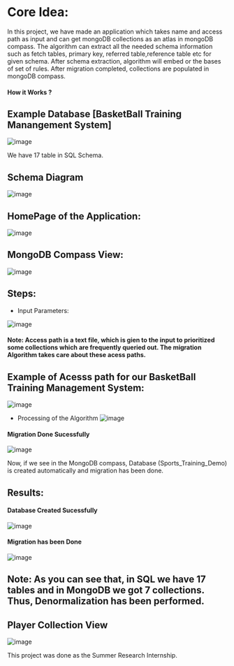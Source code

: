 
# Core Idea:
In this project, we have made an application which takes name and access path as input and can get mongoDB collections as an atlas in mongoDB compass. The algorithm can extract all the needed schema information such as fetch tables, primary key, referred table,reference table etc for given schema. After schema extraction, algorithm will embed or the bases of set of rules. After migration completed, collections are populated in mongoDB compass.
 
 
#### How it Works ?
## Example Database  [BasketBall Training Manangement System] 
![image](https://user-images.githubusercontent.com/58663029/176962556-5141254e-7265-4717-b614-725eda6a5b98.png)

We have 17 table in SQL Schema.

## Schema Diagram

![image](https://user-images.githubusercontent.com/58663029/176962667-bf4f4f28-8a2c-4e9c-ad99-97ab417d7bb0.png)


## HomePage of the Application:
![image](https://user-images.githubusercontent.com/58663029/176962810-8b156f9f-a781-4ca4-8c93-303b9019dffe.png)

## MongoDB Compass View:
![image](https://user-images.githubusercontent.com/58663029/176962890-6f49f266-920c-4c60-aea3-baffdbc999b2.png)

## Steps:
 - Input Parameters:
 
 ![image](https://user-images.githubusercontent.com/58663029/176963225-fd2a0eb0-e188-4e96-aa98-ff02b6c7f1b4.png)
 
 #### Note: Access path is a text file, which is gien to the input to prioritized some collections which are frequently queried out. The migration Algorithm takes care about these acess paths.
 
## Example of Acesss path for our BasketBall Training Management System:

![image](https://user-images.githubusercontent.com/58663029/176963591-0eb75e2a-2b98-4fda-84cc-0525906e03c7.png)

- Processing of the Algorithm
![image](https://user-images.githubusercontent.com/58663029/176963662-388f91c6-1191-4bc8-bbb1-bfb83cc7b63d.png)

#### Migration Done Sucessfully
![image](https://user-images.githubusercontent.com/58663029/176963697-7d83bb4d-3764-4896-af84-ec8cb4a25a53.png)

Now, if we see in the MongoDB compass, Database (Sports_Training_Demo) is created automatically and migration has been done.


## Results:

#### Database Created Sucessfully
![image](https://user-images.githubusercontent.com/58663029/176963965-0871c651-68fc-4313-9301-a5403eebb73a.png)

#### Migration has been Done

![image](https://user-images.githubusercontent.com/58663029/176964045-6b10cb17-8542-4a96-a336-5dde3d54435d.png)

## Note: As you can see that, in SQL we have 17 tables and in MongoDB we got 7 collections. Thus, Denormalization has been performed.

## Player Collection View

![image](https://user-images.githubusercontent.com/58663029/176964225-4f98968c-db0f-4113-8838-2604c7c0b599.png)

This project was done as the Summer Research Internship.


